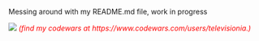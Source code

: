 Messing around with my README.md file, work in progress

<img src="https://www.codewars.com/users/televisionia/badges/large">
<i style="color:red;">(find my codewars at https://www.codewars.com/users/televisionia.)</i>
